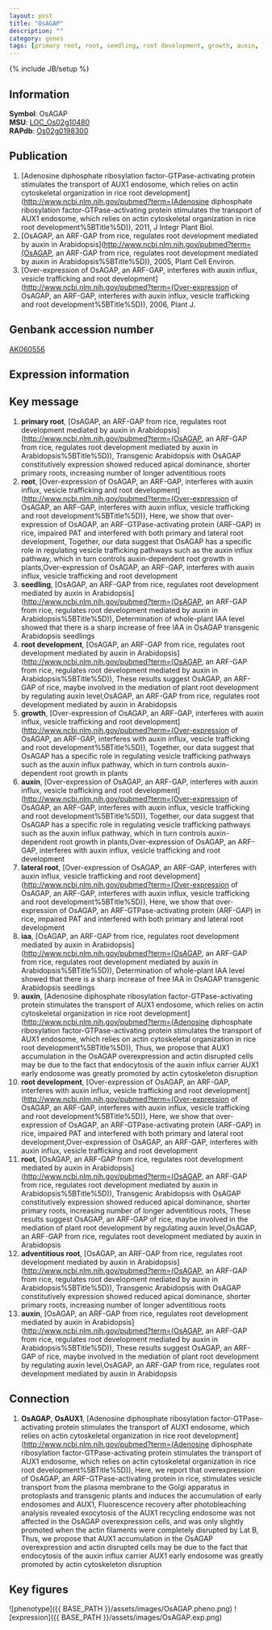 ```yaml
---
layout: post
title: "OsAGAP"
description: ""
category: genes
tags: [primary root, root, seedling, root development, growth, auxin, lateral root, iaa, adventitious root, Gene]
---
```

{% include JB/setup %}

## Information
__Symbol__: OsAGAP  
__MSU__: [LOC_Os02g10480](http://rice.plantbiology.msu.edu/cgi-bin/ORF_infopage.cgi?orf=LOC_Os02g10480)  
__RAPdb__: [Os02g0198300](http://rapdb.dna.affrc.go.jp/viewer/gbrowse_details/irgsp1?name=Os02g0198300)  

## Publication
1. [Adenosine diphosphate ribosylation factor-GTPase-activating protein stimulates the transport of AUX1 endosome, which relies on actin cytoskeletal organization in rice root development](http://www.ncbi.nlm.nih.gov/pubmed?term=(Adenosine diphosphate ribosylation factor-GTPase-activating protein stimulates the transport of AUX1 endosome, which relies on actin cytoskeletal organization in rice root development%5BTitle%5D)), 2011, J Integr Plant Biol.
2. [OsAGAP, an ARF-GAP from rice, regulates root development mediated by auxin in Arabidopsis](http://www.ncbi.nlm.nih.gov/pubmed?term=(OsAGAP, an ARF-GAP from rice, regulates root development mediated by auxin in Arabidopsis%5BTitle%5D)), 2005, Plant Cell Environ.
3. [Over-expression of OsAGAP, an ARF-GAP, interferes with auxin influx, vesicle trafficking and root development](http://www.ncbi.nlm.nih.gov/pubmed?term=(Over-expression of OsAGAP, an ARF-GAP, interferes with auxin influx, vesicle trafficking and root development%5BTitle%5D)), 2006, Plant J.

## Genbank accession number
[AK060556](http://www.ncbi.nlm.nih.gov/nuccore/AK060556)

## Expression information

## Key message
1. __primary root__, [OsAGAP, an ARF-GAP from rice, regulates root development mediated by auxin in Arabidopsis](http://www.ncbi.nlm.nih.gov/pubmed?term=(OsAGAP, an ARF-GAP from rice, regulates root development mediated by auxin in Arabidopsis%5BTitle%5D)),  Transgenic Arabidopsis with OsAGAP constitutively expression showed reduced apical dominance, shorter primary roots, increasing number of longer adventitious roots
2. __root__, [Over-expression of OsAGAP, an ARF-GAP, interferes with auxin influx, vesicle trafficking and root development](http://www.ncbi.nlm.nih.gov/pubmed?term=(Over-expression of OsAGAP, an ARF-GAP, interferes with auxin influx, vesicle trafficking and root development%5BTitle%5D)),  Here, we show that over-expression of OsAGAP, an ARF-GTPase-activating protein (ARF-GAP) in rice, impaired PAT and interfered with both primary and lateral root development, Together, our data suggest that OsAGAP has a specific role in regulating vesicle trafficking pathways such as the auxin influx pathway, which in turn controls auxin-dependent root growth in plants,Over-expression of OsAGAP, an ARF-GAP, interferes with auxin influx, vesicle trafficking and root development
3. __seedling__, [OsAGAP, an ARF-GAP from rice, regulates root development mediated by auxin in Arabidopsis](http://www.ncbi.nlm.nih.gov/pubmed?term=(OsAGAP, an ARF-GAP from rice, regulates root development mediated by auxin in Arabidopsis%5BTitle%5D)),  Determination of whole-plant IAA level showed that there is a sharp increase of free IAA in OsAGAP transgenic Arabidopsis seedlings
4. __root development__, [OsAGAP, an ARF-GAP from rice, regulates root development mediated by auxin in Arabidopsis](http://www.ncbi.nlm.nih.gov/pubmed?term=(OsAGAP, an ARF-GAP from rice, regulates root development mediated by auxin in Arabidopsis%5BTitle%5D)),  These results suggest OsAGAP, an ARF-GAP of rice, maybe involved in the mediation of plant root development by regulating auxin level,OsAGAP, an ARF-GAP from rice, regulates root development mediated by auxin in Arabidopsis
5. __growth__, [Over-expression of OsAGAP, an ARF-GAP, interferes with auxin influx, vesicle trafficking and root development](http://www.ncbi.nlm.nih.gov/pubmed?term=(Over-expression of OsAGAP, an ARF-GAP, interferes with auxin influx, vesicle trafficking and root development%5BTitle%5D)),  Together, our data suggest that OsAGAP has a specific role in regulating vesicle trafficking pathways such as the auxin influx pathway, which in turn controls auxin-dependent root growth in plants
6. __auxin__, [Over-expression of OsAGAP, an ARF-GAP, interferes with auxin influx, vesicle trafficking and root development](http://www.ncbi.nlm.nih.gov/pubmed?term=(Over-expression of OsAGAP, an ARF-GAP, interferes with auxin influx, vesicle trafficking and root development%5BTitle%5D)),  Together, our data suggest that OsAGAP has a specific role in regulating vesicle trafficking pathways such as the auxin influx pathway, which in turn controls auxin-dependent root growth in plants,Over-expression of OsAGAP, an ARF-GAP, interferes with auxin influx, vesicle trafficking and root development
7. __lateral root__, [Over-expression of OsAGAP, an ARF-GAP, interferes with auxin influx, vesicle trafficking and root development](http://www.ncbi.nlm.nih.gov/pubmed?term=(Over-expression of OsAGAP, an ARF-GAP, interferes with auxin influx, vesicle trafficking and root development%5BTitle%5D)),  Here, we show that over-expression of OsAGAP, an ARF-GTPase-activating protein (ARF-GAP) in rice, impaired PAT and interfered with both primary and lateral root development
8. __iaa__, [OsAGAP, an ARF-GAP from rice, regulates root development mediated by auxin in Arabidopsis](http://www.ncbi.nlm.nih.gov/pubmed?term=(OsAGAP, an ARF-GAP from rice, regulates root development mediated by auxin in Arabidopsis%5BTitle%5D)),  Determination of whole-plant IAA level showed that there is a sharp increase of free IAA in OsAGAP transgenic Arabidopsis seedlings
9. __auxin__, [Adenosine diphosphate ribosylation factor-GTPase-activating protein stimulates the transport of AUX1 endosome, which relies on actin cytoskeletal organization in rice root development](http://www.ncbi.nlm.nih.gov/pubmed?term=(Adenosine diphosphate ribosylation factor-GTPase-activating protein stimulates the transport of AUX1 endosome, which relies on actin cytoskeletal organization in rice root development%5BTitle%5D)),  Thus, we propose that AUX1 accumulation in the OsAGAP overexpression and actin disrupted cells may be due to the fact that endocytosis of the auxin influx carrier AUX1 early endosome was greatly promoted by actin cytoskeleton disruption
10. __root development__, [Over-expression of OsAGAP, an ARF-GAP, interferes with auxin influx, vesicle trafficking and root development](http://www.ncbi.nlm.nih.gov/pubmed?term=(Over-expression of OsAGAP, an ARF-GAP, interferes with auxin influx, vesicle trafficking and root development%5BTitle%5D)),  Here, we show that over-expression of OsAGAP, an ARF-GTPase-activating protein (ARF-GAP) in rice, impaired PAT and interfered with both primary and lateral root development,Over-expression of OsAGAP, an ARF-GAP, interferes with auxin influx, vesicle trafficking and root development
11. __root__, [OsAGAP, an ARF-GAP from rice, regulates root development mediated by auxin in Arabidopsis](http://www.ncbi.nlm.nih.gov/pubmed?term=(OsAGAP, an ARF-GAP from rice, regulates root development mediated by auxin in Arabidopsis%5BTitle%5D)),  Transgenic Arabidopsis with OsAGAP constitutively expression showed reduced apical dominance, shorter primary roots, increasing number of longer adventitious roots, These results suggest OsAGAP, an ARF-GAP of rice, maybe involved in the mediation of plant root development by regulating auxin level,OsAGAP, an ARF-GAP from rice, regulates root development mediated by auxin in Arabidopsis
12. __adventitious root__, [OsAGAP, an ARF-GAP from rice, regulates root development mediated by auxin in Arabidopsis](http://www.ncbi.nlm.nih.gov/pubmed?term=(OsAGAP, an ARF-GAP from rice, regulates root development mediated by auxin in Arabidopsis%5BTitle%5D)),  Transgenic Arabidopsis with OsAGAP constitutively expression showed reduced apical dominance, shorter primary roots, increasing number of longer adventitious roots
13. __auxin__, [OsAGAP, an ARF-GAP from rice, regulates root development mediated by auxin in Arabidopsis](http://www.ncbi.nlm.nih.gov/pubmed?term=(OsAGAP, an ARF-GAP from rice, regulates root development mediated by auxin in Arabidopsis%5BTitle%5D)),  These results suggest OsAGAP, an ARF-GAP of rice, maybe involved in the mediation of plant root development by regulating auxin level,OsAGAP, an ARF-GAP from rice, regulates root development mediated by auxin in Arabidopsis

## Connection
1. __OsAGAP__, __OsAUX1__, [Adenosine diphosphate ribosylation factor-GTPase-activating protein stimulates the transport of AUX1 endosome, which relies on actin cytoskeletal organization in rice root development](http://www.ncbi.nlm.nih.gov/pubmed?term=(Adenosine diphosphate ribosylation factor-GTPase-activating protein stimulates the transport of AUX1 endosome, which relies on actin cytoskeletal organization in rice root development%5BTitle%5D)),  Here, we report that overexpression of OsAGAP, an ARF-GTPase-activating protein in rice, stimulates vesicle transport from the plasma membrane to the Golgi apparatus in protoplasts and transgenic plants and induces the accumulation of early endosomes and AUX1, Fluorescence recovery after photobleaching analysis revealed exocytosis of the AUX1 recycling endosome was not affected in the OsAGAP overexpression cells, and was only slightly promoted when the actin filaments were completely disrupted by Lat B, Thus, we propose that AUX1 accumulation in the OsAGAP overexpression and actin disrupted cells may be due to the fact that endocytosis of the auxin influx carrier AUX1 early endosome was greatly promoted by actin cytoskeleton disruption

## Key figures
![phenotype]({{ BASE_PATH }}/assets/images/OsAGAP.pheno.png)
![expression]({{ BASE_PATH }}/assets/images/OsAGAP.exp.png)


